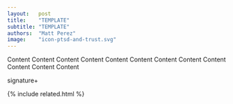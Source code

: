 ```yaml
---
layout:   post
title:    "TEMPLATE"
subtitle: "TEMPLATE"
authors:  "Matt Perez"
image:    "icon-ptsd-and-trust.svg"
---
```


<div style='display:none;'>
 <p></p>
</div>

<div class='_center'>
 <div class='_citation'>
  <p>Content Content Content Content Content Content Content Content Content Content Content Content</p>
  <div id='_signature'>signature+</div>
 </div>
</div>

{% include related.html %}
